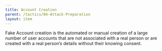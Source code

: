 ```yaml
---
title: Account Creation
parent: /tactics/04-Attack-Preparation
layout: item
---
```


<p>Fake Account creation is the automated or manual creation of a large number of user accounts that are not associated with a real person or are created with a real person’s details without their knowing consent.</p>
